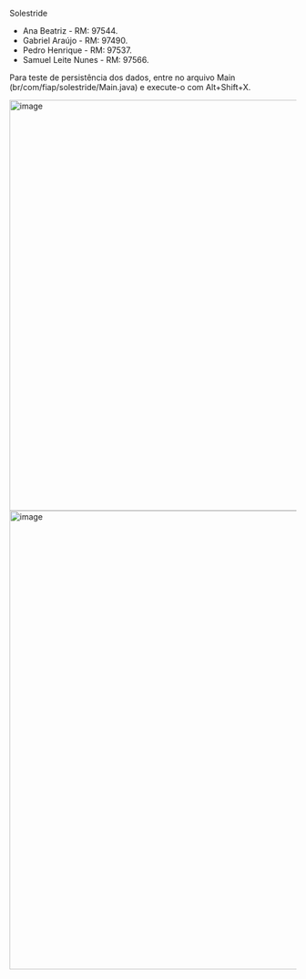 Solestride

- Ana Beatriz - RM: 97544.
- Gabriel Araújo - RM: 97490.
- Pedro Henrique - RM: 97537.
- Samuel Leite Nunes - RM: 97566.

Para teste de persistência dos dados, entre no arquivo Main (br/com/fiap/solestride/Main.java) e execute-o com Alt+Shift+X.

<img width="721" alt="image" src="https://github.com/pedro2398/solestride-java/assets/103459126/d958e6db-368f-4656-ae08-e87d8f25bf89">
<img width="805" alt="image" src="https://github.com/pedro2398/solestride-java/assets/103459126/c5e08d6b-17dd-440d-a362-f860055ba104">
